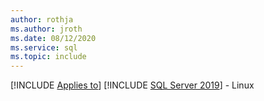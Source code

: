 ```yaml
---
author: rothja
ms.author: jroth
ms.date: 08/12/2020
ms.service: sql
ms.topic: include
---
```


[!INCLUDE [Applies to](../../includes/applies-md.md)] [!INCLUDE [SQL Server 2019](_ss2019.md)] - Linux
